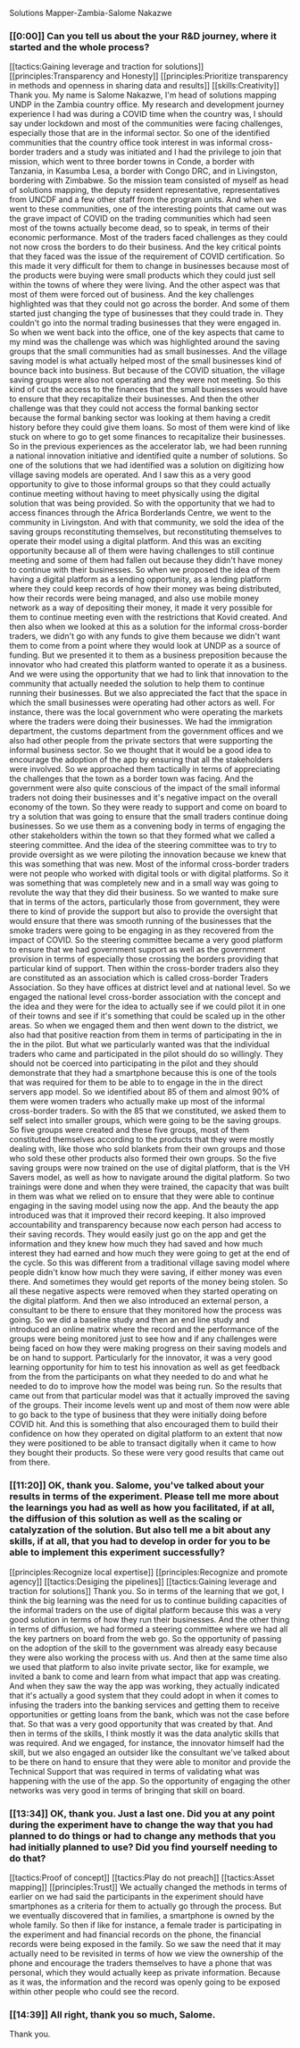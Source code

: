 Solutions Mapper\-Zambia\-Salome Nakazwe

### [[0:00]] Can you tell us about the your R&D journey, where it started and the whole process?

[[tactics:Gaining leverage and traction for solutions]]
[[principles:Transparency and Honesty]]
[[principles:Prioritize transparency in methods and openness in sharing data and results]]
[[skills:Creativity]]
Thank you\. My name is Salome Nakazwe, I'm head of solutions mapping UNDP in the Zambia country office\. My research and development journey experience I had was during a COVID time when the country was, I should say under lockdown and most of the communities were facing challenges, especially those that are in the informal sector\. So one of the identified communities that the country office took interest in was informal cross\-border traders and a study was initiated and I had the privilege to join that mission, which went to three border towns in Conde, a border with Tanzania, in Kasumba Lesa, a border with Congo DRC, and in Livingston, bordering with Zimbabwe\. So the mission team consisted of myself as head of solutions mapping, the deputy resident representative, representatives from UNCDF and a few other staff from the program units\. And when we went to these communities, one of the interesting points that came out was the grave impact of COVID on the trading communities which had seen most of the towns actually become dead, so to speak, in terms of their economic performance\. Most of the traders faced challenges as they could not now cross the borders to do their business\. And the key critical points that they faced was the issue of the requirement of COVID certification\. So this made it very difficult for them to change in businesses because most of the products were buying were small products which they could just sell within the towns of where they were living\. And the other aspect was that most of them were forced out of business\. And the key challenges highlighted was that they could not go across the border\. And some of them started just changing the type of businesses that they could trade in\. They couldn't go into the normal trading businesses that they were engaged in\. So when we went back into the office, one of the key aspects that came to my mind was the challenge was which was highlighted around the saving groups that the small communities had as small businesses\. And the village saving model is what actually helped most of the small businesses kind of bounce back into business\. But because of the COVID situation, the village saving groups were also not operating and they were not meeting\. So this kind of cut the access to the finances that the small businesses would have to ensure that they recapitalize their businesses\. And then the other challenge was that they could not access the formal banking sector because the formal banking sector was looking at them having a credit history before they could give them loans\. So most of them were kind of like stuck on where to go to get some finances to recapitalize their businesses\. So in the previous experiences as the accelerator lab, we had been running a national innovation initiative and identified quite a number of solutions\. So one of the solutions that we had identified was a solution on digitizing how village saving models are operated\. And I saw this as a very good opportunity to give to those informal groups so that they could actually continue meeting without having to meet physically using the digital solution that was being provided\. So with the opportunity that we had to access finances through the Africa Borderlands Centre, we went to the community in Livingston\. And with that community, we sold the idea of the saving groups reconstituting themselves, but reconstituting themselves to operate their model using a digital platform\. And this was an exciting opportunity because all of them were having challenges to still continue meeting and some of them had fallen out because they didn't have money to continue with their businesses\. So when we proposed the idea of them having a digital platform as a lending opportunity, as a lending platform where they could keep records of how their money was being distributed, how their records were being managed, and also use mobile money network as a way of depositing their money, it made it very possible for them to continue meeting even with the restrictions that Kovid created\. And then also when we looked at this as a solution for the informal cross\-border traders, we didn't go with any funds to give them because we didn't want them to come from a point where they would look at UNDP as a source of funding\. But we presented it to them as a  business preposition because the innovator who had created this platform wanted to operate it as a business\. And we were using the opportunity that we had to link that innovation to the community that actually needed the solution to help them to continue running their businesses\. But we also appreciated the fact that the space in which the small businesses were operating had other actors as well\. For instance, there was the local government who were operating the markets where the traders were doing their businesses\. We had the immigration department, the customs department from the government offices and we also had other people from the private sectors that were supporting the informal business sector\. So we thought that it would be a good idea to encourage the adoption of the app by ensuring that all the stakeholders were involved\. So we approached them tactically in terms of appreciating the challenges that the town as a border town was facing\. And the government were also quite conscious of the impact of the small informal traders not doing their businesses and it's negative impact on the overall economy of the town\. So they were ready to support and come on board to try a solution that was going to ensure that the small traders continue doing businesses\. So we use them as a convening body in terms of engaging the other stakeholders within the town so that they formed what we called a steering committee\. And the idea of the steering committee was to try to provide oversight as we were piloting the innovation because we knew that this was something that was new\. Most of the informal cross\-border traders were not people who worked with digital tools or with digital platforms\. So it was something that was completely new and in a small way was going to revolute the way that they did their business\. So we wanted to make sure that in terms of the actors, particularly those from government, they were there to kind of provide the support but also to provide the oversight that would ensure that there was smooth running of the businesses that the smoke traders were going to be engaging in as they recovered from the impact of COVID\. So the steering committee became a very good platform to ensure that we had government support as well as the government provision in terms of especially those crossing the borders providing that particular kind of support\. Then within the cross\-border traders also they are constituted as an association which is called cross\-border Traders Association\. So they have offices at district level and at national level\. So we engaged the national level cross\-border association with the concept and the idea and they were for the idea to actually see if we could pilot it in one of their towns and see if it's something that could be scaled up in the other areas\. So when we engaged them and then went down to the district, we also had that positive reaction from them in terms of participating in the in the in the pilot\. But what we particularly wanted was that the individual traders who came and participated in the pilot should do so willingly\. They should not be coerced into participating in the pilot and they should demonstrate that they had a smartphone because this is one of the tools that was required for them to be able to to engage in the in the direct servers app model\. So we identified about 85 of them and almost 90% of them were women traders who actually make up most of the informal cross\-border traders\. So with the 85 that we constituted, we asked them to self select into smaller groups, which were going to be the saving groups\. So five groups were created and these five groups, most of them constituted themselves according to the products that they were mostly dealing with, like those who sold blankets from their own groups and those who sold these other products also formed their own groups\. So the five saving groups were now trained on the use of digital platform, that is the VH Savers model, as well as how to navigate around the digital platform\. So two trainings were done and when they were trained, the capacity that was built in them was what we relied on to ensure that they were able to continue engaging in the saving model using now the app\. And the beauty the app introduced was that it improved their record keeping\. It also improved accountability and transparency because now each person had access to their saving records\. They would easily just go on the app and get the information and they knew how much they had saved and how much interest they had earned and how much they were going to get at the end of the cycle\. So this was different from a traditional village saving model where people didn't know how much they were saving, if either money was even there\. And sometimes they would get reports of the money being stolen\. So all these negative aspects were removed when they started operating on the digital platform\. And then we also introduced an external person, a consultant to be there to ensure that they monitored how the process was going\. So we did a baseline study and then an end line study and introduced an online matrix where the record and the performance of the groups were being monitored just to see how and if any challenges were being faced on how they were making progress on their saving models and be on hand to support\. Particularly for the innovator, it was a very good learning opportunity for him to test his innovation as well as get feedback from the from the participants on what they needed to do and what he needed to do to improve how the model was being run\. So the results that came out from that particular model was that it actually improved the saving of the groups\. Their income levels went up and most of them now were able to go back to the type of business that they were initially doing before COVID hit\. And this is something that also encouraged them to build their confidence on how they operated on digital platform to an extent that now they were positioned to be able to transact digitally when it came to how they bought their products\. So these were very good results that came out from there\.


### [[11:20]] OK, thank you\. Salome, you've talked about your results in terms of the experiment\. Please tell me more about the learnings you had as well as how you facilitated, if at all, the diffusion of this solution as well as the scaling or catalyzation of the solution\. But also tell me a bit about any skills, if at all, that you had to develop in order for you to be able to implement this experiment successfully?

[[principles:Recognize local expertise]]
[[principles:Recognize and promote agency]]
[[tactics:Desiging the pipelines]]
[[tactics:Gaining leverage and traction for solutions]]
Thank you\. So in terms of the learning that we got, I think the big learning was the need for us to continue building capacities of the informal traders on the use of digital platform because this was a very good solution in terms of how they run their businesses\. And the other thing in terms of diffusion, we had formed a steering committee where we had all the key partners on board from the web go\. So the opportunity of passing on the adoption of the skill to the government was already easy because they were also working the process with us\. And then at the same time also we used that platform to also invite private sector, like for example, we invited a bank to come and learn from what impact that app was creating\. And when they saw the way the app was working, they actually indicated that it's actually a good system that they could adopt in when it comes to infusing the traders into the banking services and getting them to receive opportunities or getting loans from the bank, which was not the case before that\. So that was a very good opportunity that was created by that\. And then in terms of the skills, I think mostly it was the data analytic skills that was required\. And we engaged, for instance, the innovator himself had the skill, but we also engaged an outsider like the consultant we've talked about to be there on hand to ensure that they were able to monitor and provide the Technical Support that was required in terms of validating what was happening with the use of the app\. So the opportunity of engaging the other networks was very good in terms of bringing that skill on board\.


### [[13:34]] OK, thank you\. Just a last one\. Did you at any point during the experiment have to change the way that you had planned to do things or had to change any methods that you had initially planned to use? Did you find yourself needing to do that?

[[tactics:Proof of concept]]
[[tactics:Play do not preach]]
[[tactics:Asset mapping]]
[[principles:Trust]]
We actually changed the methods in terms of earlier on we had said the participants in the experiment should have smartphones as a criteria for them to actually go through the process\. But we eventually discovered that in families, a smartphone is owned by the whole family\. So then if like for instance, a female trader is participating in the experiment and had financial records on the phone, the financial records were being exposed in the family\. So we saw the need that it may actually need to be revisited in terms of how we view the ownership of the phone and encourage the traders themselves to have a phone that was personal, which they would actually keep as private information\. Because as it was, the information and the record was openly going to be exposed within other people who could see the record\.


### [[14:39]] All right, thank you so much, Salome\.

Thank you\.


